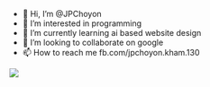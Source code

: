 - 👋 Hi, I’m @JPChoyon
- 👀 I’m interested in programming
- 🌱 I’m currently learning ai based website design
- 💞️ I’m looking to collaborate on google
- 📫 How to reach me fb.com/jpchoyon.kham.130

![](http://github-profile-summary-cards.vercel.app/api/cards/profile-details?username=JPChoyon&theme=2077)
